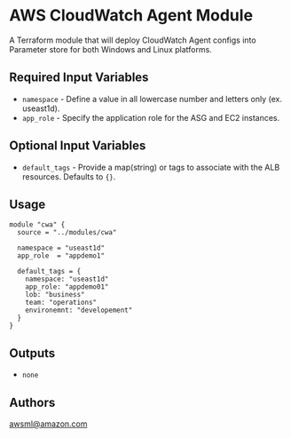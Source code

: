 AWS CloudWatch Agent Module
===========

A Terraform module that will deploy CloudWatch Agent configs into Parameter store for both Windows and Linux platforms.

Required Input Variables
----------------------

- `namespace` - Define a value in all lowercase number and letters only (ex. useast1d).
- `app_role` - Specify the application role for the ASG and EC2 instances.

Optional Input Variables
----------------------

- `default_tags` - Provide a map(string) or tags to associate with the ALB
resources. Defaults to `{}`.

Usage
-----

```hcl
module "cwa" {
  source = "../modules/cwa"

  namespace = "useast1d"
  app_role  = "appdemo1"

  default_tags = {
    namespace: "useast1d"
    app_role: "appdemo01"
    lob: "business"
    team: "operations"
    environemnt: "developement"
  }
}
```

Outputs
----------------------

- `none`

Authors
----------------------

awsml@amazon.com
